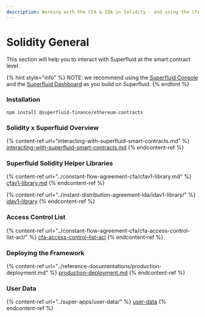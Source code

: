 ```yaml
---
description: Working with the CFA & IDA in Solidity - and using the CFA Library
---
```


# Solidity General

This section will help you to interact with Superfluid at the smart contract level.

{% hint style="info" %}
NOTE: we recommend using the [Superfluid Console](https://console.superfluid.finance) and the [Superfluid Dashboard](https://app.superfluid.finance) as you build on Superfluid.
{% endhint %}

### Installation

```solidity
npm install @superfluid-finance/ethereum-contracts
```

### Solidity x Superfluid Overview

{% content-ref url="interacting-with-superfluid-smart-contracts.md" %}
[interacting-with-superfluid-smart-contracts.md](interacting-with-superfluid-smart-contracts.md)
{% endcontent-ref %}

### Superfluid Solidity Helper Libraries

{% content-ref url="../constant-flow-agreement-cfa/cfav1-library.md" %}
[cfav1-library.md](../constant-flow-agreement-cfa/cfav1-library.md)
{% endcontent-ref %}

{% content-ref url="../instant-distribution-agreement-ida/idav1-library/" %}
[idav1-library](../instant-distribution-agreement-ida/idav1-library/)
{% endcontent-ref %}

### Access Control List

{% content-ref url="../constant-flow-agreement-cfa/cfa-access-control-list-acl/" %}
[cfa-access-control-list-acl](../constant-flow-agreement-cfa/cfa-access-control-list-acl/)
{% endcontent-ref %}

### Deploying the Framework

{% content-ref url="../reference-documentations/production-deployment.md" %}
[production-deployment.md](../reference-documentations/production-deployment.md)
{% endcontent-ref %}

### User Data

{% content-ref url="../super-apps/user-data/" %}
[user-data](../super-apps/user-data/)
{% endcontent-ref %}
